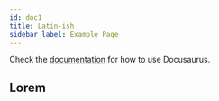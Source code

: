 ```yaml
---
id: doc1
title: Latin-ish
sidebar_label: Example Page
---
```


Check the [documentation](https://docusaurus.io) for how to use Docusaurus.

## Lorem
